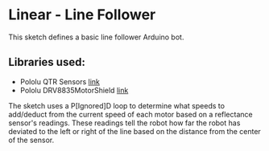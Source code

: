 Linear - Line Follower
===

This sketch defines a basic line follower Arduino bot.

## Libraries used:  
* Pololu QTR Sensors [link](https://www.pololu.com/docs/0J19/all)
* Pololu DRV8835MotorShield [link](https://github.com/pololu/drv8835-motor-shield)

The sketch uses a P[Ignored]D loop to determine what speeds to add/deduct from the current speed of each motor based on a reflectance sensor's readings. These readings tell the robot how far the robot has deviated to the left or right of the line based on the distance from the center of the sensor.
